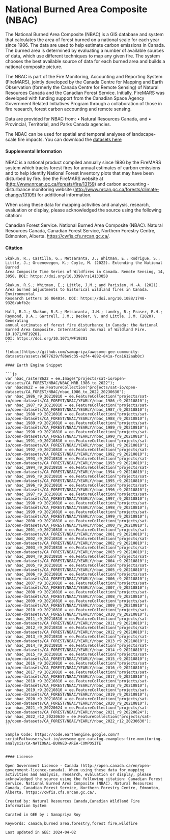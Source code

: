 # National Burned Area Composite (NBAC)

The National Burned Area Composite (NBAC) is a GIS database and system that calculates the area of forest burned on a national scale for each year since 1986. The data are used to help estimate carbon emissions in Canada. The burned area is determined by evaluating a number of available sources of data, which use different techniques to map any given fire. The system chooses the best available source of data for each burned area and builds a national composite picture.

The NBAC is part of the Fire Monitoring, Accounting and Reporting System (FireMARS), jointly developed by the Canada Centre for Mapping and Earth Observation (formerly the Canada Centre for Remote Sensing) of Natural Resources Canada and the Canadian Forest Service. Initially, FireMARS was developed with funding support from the Canadian Space Agency Government Related Initiatives Program through a collaboration of those in fire research, forest carbon accounting and remote sensing.

Data are provided for NBAC from:
• Natural Resources Canada, and
• Provincial, Territorial, and Parks Canada agencies.

The NBAC can be used for spatial and temporal analyses of landscape-scale fire impacts. You can download the [datasets here](https://cwfis.cfs.nrcan.gc.ca/datamart/metadata/nbac)

#### Supplemental Information
NBAC is a national product compiled annually since 1986 by the FireMARS system which tracks forest fires for annual estimates of carbon emissions and to help identify National Forest Inventory plots that may have been disturbed by fire. See the FireMARS website at (http://www.nrcan.gc.ca/forests/fire/13159) and carbon accounting - disturbance monitoring website (http://www.nrcan.gc.ca/forests/climate-change/13109) for additional information.

When using these data for mapping activities and analysis, research, evaluation or display, please acknowledged the source using the following citation:

Canadian Forest Service. National Burned Area Composite (NBAC). Natural Resources Canada, Canadian Forest Service, Northern Forestry Centre, Edmonton, Alberta. https://cwfis.cfs.nrcan.gc.ca/.

#### Citation

````
Skakun, R.; Castilla, G.; Metsaranta, J.; Whitman, E.; Rodrigue, S.; Little, J.; Groenewegen, K.; Coyle, M. (2022). Extending the National Burned
Area Composite Time Series of Wildfires in Canada. Remote Sensing, 14, 3050. DOI: https://doi.org/10.3390/rs14133050

Skakun, R.S.; Whitman, E.; Little, J.M.; and Parisien, M.-A. (2021). Area burned adjustments to historical wildland fires in Canada. Environmental
Research Letters 16 064014. DOI: https://doi.org/10.1088/1748-9326/abfb2c

Hall, R.J.; Skakun, R.S.; Metsaranta, J.M.; Landry, R.; Fraser, R.H.; Raymond, D.A.; Gartrell, J.M.; Decker, V. and Little, J.M. (2020). Generating
annual estimates of forest fire disturbance in Canada: the National Burned Area Composite. International Journal of Wildland Fire. 10.1071/WF19201.
DOI: https://doi.org/10.1071/WF19201
```

![nbac](https://github.com/samapriya/awesome-gee-community-datasets/assets/6677629/f8be9c35-e2f4-4892-841a-fca1612aab0c)

#### Earth Engine Snippet

```js
var nbac_raster8622 = ee.Image("projects/sat-io/open-datasets/CA_FOREST/NBAC/NBAC_MRB_1986_to_2022");
var nbac8622 = ee.FeatureCollection("projects/sat-io/open-datasets/CA_FOREST/NBAC/nbac_1986_to_2022_20230630");
var nbac_1986_r9_20210810 = ee.FeatureCollection("projects/sat-io/open-datasets/CA_FOREST/NBAC/YEARLY/nbac_1986_r9_20210810");
var nbac_1987_r9_20210810 = ee.FeatureCollection("projects/sat-io/open-datasets/CA_FOREST/NBAC/YEARLY/nbac_1987_r9_20210810");
var nbac_1988_r9_20210810 = ee.FeatureCollection("projects/sat-io/open-datasets/CA_FOREST/NBAC/YEARLY/nbac_1988_r9_20210810");
var nbac_1989_r9_20210810 = ee.FeatureCollection("projects/sat-io/open-datasets/CA_FOREST/NBAC/YEARLY/nbac_1989_r9_20210810");
var nbac_1990_r9_20210810 = ee.FeatureCollection("projects/sat-io/open-datasets/CA_FOREST/NBAC/YEARLY/nbac_1990_r9_20210810");
var nbac_1991_r9_20210810 = ee.FeatureCollection("projects/sat-io/open-datasets/CA_FOREST/NBAC/YEARLY/nbac_1991_r9_20210810");
var nbac_1992_r9_20210810 = ee.FeatureCollection("projects/sat-io/open-datasets/CA_FOREST/NBAC/YEARLY/nbac_1992_r9_20210810");
var nbac_1993_r9_20210810 = ee.FeatureCollection("projects/sat-io/open-datasets/CA_FOREST/NBAC/YEARLY/nbac_1993_r9_20210810");
var nbac_1994_r9_20210810 = ee.FeatureCollection("projects/sat-io/open-datasets/CA_FOREST/NBAC/YEARLY/nbac_1994_r9_20210810");
var nbac_1995_r9_20210810 = ee.FeatureCollection("projects/sat-io/open-datasets/CA_FOREST/NBAC/YEARLY/nbac_1995_r9_20210810");
var nbac_1996_r9_20210810 = ee.FeatureCollection("projects/sat-io/open-datasets/CA_FOREST/NBAC/YEARLY/nbac_1996_r9_20210810");
var nbac_1997_r9_20210810 = ee.FeatureCollection("projects/sat-io/open-datasets/CA_FOREST/NBAC/YEARLY/nbac_1997_r9_20210810");
var nbac_1998_r9_20210810 = ee.FeatureCollection("projects/sat-io/open-datasets/CA_FOREST/NBAC/YEARLY/nbac_1998_r9_20210810");
var nbac_1999_r9_20210810 = ee.FeatureCollection("projects/sat-io/open-datasets/CA_FOREST/NBAC/YEARLY/nbac_1999_r9_20210810");
var nbac_2000_r9_20210810 = ee.FeatureCollection("projects/sat-io/open-datasets/CA_FOREST/NBAC/YEARLY/nbac_2000_r9_20210810");
var nbac_2001_r9_20210810 = ee.FeatureCollection("projects/sat-io/open-datasets/CA_FOREST/NBAC/YEARLY/nbac_2001_r9_20210810");
var nbac_2002_r9_20210810 = ee.FeatureCollection("projects/sat-io/open-datasets/CA_FOREST/NBAC/YEARLY/nbac_2002_r9_20210810");
var nbac_2003_r9_20210810 = ee.FeatureCollection("projects/sat-io/open-datasets/CA_FOREST/NBAC/YEARLY/nbac_2003_r9_20210810");
var nbac_2004_r9_20210810 = ee.FeatureCollection("projects/sat-io/open-datasets/CA_FOREST/NBAC/YEARLY/nbac_2004_r9_20210810");
var nbac_2005_r9_20210810 = ee.FeatureCollection("projects/sat-io/open-datasets/CA_FOREST/NBAC/YEARLY/nbac_2005_r9_20210810");
var nbac_2006_r9_20210810 = ee.FeatureCollection("projects/sat-io/open-datasets/CA_FOREST/NBAC/YEARLY/nbac_2006_r9_20210810");
var nbac_2007_r9_20210810 = ee.FeatureCollection("projects/sat-io/open-datasets/CA_FOREST/NBAC/YEARLY/nbac_2007_r9_20210810");
var nbac_2008_r9_20210810 = ee.FeatureCollection("projects/sat-io/open-datasets/CA_FOREST/NBAC/YEARLY/nbac_2008_r9_20210810");
var nbac_2009_r9_20210810 = ee.FeatureCollection("projects/sat-io/open-datasets/CA_FOREST/NBAC/YEARLY/nbac_2009_r9_20210810");
var nbac_2010_r9_20210810 = ee.FeatureCollection("projects/sat-io/open-datasets/CA_FOREST/NBAC/YEARLY/nbac_2010_r9_20210810");
var nbac_2011_r9_20210810 = ee.FeatureCollection("projects/sat-io/open-datasets/CA_FOREST/NBAC/YEARLY/nbac_2011_r9_20210810");
var nbac_2012_r9_20210810 = ee.FeatureCollection("projects/sat-io/open-datasets/CA_FOREST/NBAC/YEARLY/nbac_2012_r9_20210810");
var nbac_2013_r9_20210810 = ee.FeatureCollection("projects/sat-io/open-datasets/CA_FOREST/NBAC/YEARLY/nbac_2013_r9_20210810");
var nbac_2014_r9_20210810 = ee.FeatureCollection("projects/sat-io/open-datasets/CA_FOREST/NBAC/YEARLY/nbac_2014_r9_20210810");
var nbac_2015_r9_20210810 = ee.FeatureCollection("projects/sat-io/open-datasets/CA_FOREST/NBAC/YEARLY/nbac_2015_r9_20210810");
var nbac_2016_r9_20210810 = ee.FeatureCollection("projects/sat-io/open-datasets/CA_FOREST/NBAC/YEARLY/nbac_2016_r9_20210810");
var nbac_2017_r9_20210810 = ee.FeatureCollection("projects/sat-io/open-datasets/CA_FOREST/NBAC/YEARLY/nbac_2017_r9_20210810");
var nbac_2018_r9_20210810 = ee.FeatureCollection("projects/sat-io/open-datasets/CA_FOREST/NBAC/YEARLY/nbac_2018_r9_20210810");
var nbac_2019_r9_20210810 = ee.FeatureCollection("projects/sat-io/open-datasets/CA_FOREST/NBAC/YEARLY/nbac_2019_r9_20210810");
var nbac_2020_r9_20210810 = ee.FeatureCollection("projects/sat-io/open-datasets/CA_FOREST/NBAC/YEARLY/nbac_2020_r9_20210810");
var nbac_2021_r9_20220624 = ee.FeatureCollection("projects/sat-io/open-datasets/CA_FOREST/NBAC/YEARLY/nbac_2021_r9_20220624");
var nbac_2022_r12_20230630 = ee.FeatureCollection("projects/sat-io/open-datasets/CA_FOREST/NBAC/YEARLY/nbac_2022_r12_20230630");
```

Sample Code: https://code.earthengine.google.com/?scriptPath=users/sat-io/awesome-gee-catalog-examples:fire-monitoring-analysis/CA-NATIONAL-BURNED-AREA-COMPOSITE


#### License

Open Government Licence - Canada (http://open.canada.ca/en/open-government-licence-canada). When using these data for mapping activities and analysis, research, evaluation or display, please acknowledged the source using the following citation: Canadian Forest Service. National Burned Area Composite (NBAC). Natural Resources Canada, Canadian Forest Service, Northern Forestry Centre, Edmonton, Alberta. https://cwfis.cfs.nrcan.gc.ca/.

Created by: Natural Resources Canada,Canadian Wildland Fire Information System

Curated in GEE by : Samapriya Roy

Keywords: canada,burned area,forestry,forest fire,wildfire

Last updated in GEE: 2024-04-02
